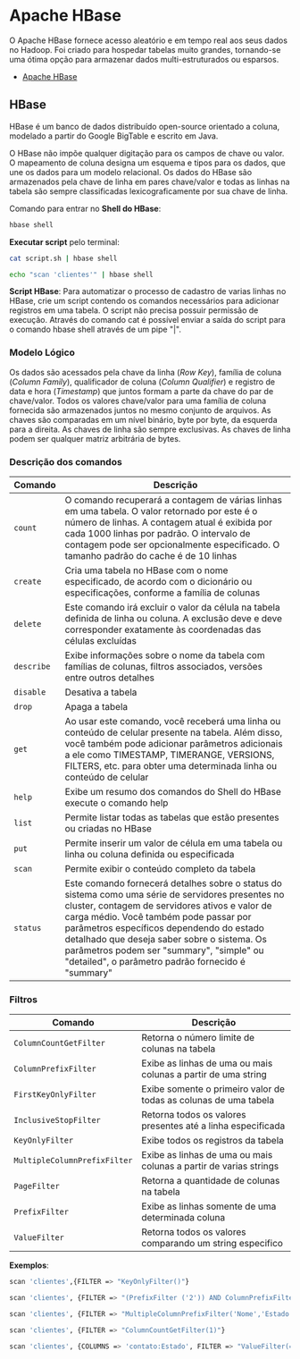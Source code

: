 # Apache HBase
O Apache HBase fornece acesso aleatório e em tempo real aos seus dados no Hadoop. Foi criado para hospedar tabelas muito grandes, tornando-se uma ótima opção para armazenar dados multi-estruturados ou esparsos.

- [Apache HBase](https://hbase.apache.org/book.html)

## HBase
HBase é um banco de dados distribuído open-source orientado a coluna, modelado a partir do Google BigTable e escrito em Java.

O HBase não impõe qualquer digitação para os campos de chave ou valor. O mapeamento de coluna designa um esquema e tipos para os dados, que une os dados para um modelo relacional. Os dados do HBase são armazenados pela chave de linha em pares
chave/valor e todas as linhas na tabela são sempre classificadas lexicograficamente por sua chave de linha.

Comando para entrar no **Shell do HBase**:
```sh
hbase shell
```

**Executar script** pelo terminal:
```sh
cat script.sh | hbase shell

echo "scan 'clientes'" | hbase shell
```

**Script HBase**: Para automatizar o processo de cadastro de varias linhas no HBase, crie um script contendo os comandos necessários para adicionar registros em uma tabela. O script não precisa possuir permissão de execução. Através do comando cat é possível enviar a saída do script para o comando hbase shell através de um pipe "|".

### Modelo Lógico
Os dados são acessados pela chave da linha (*Row Key*), família de coluna (*Column Family*), qualificador de coluna (*Column Qualifier*) e registro de data e hora (*Timestamp*) que juntos formam a parte da chave do par de chave/valor. Todos os valores chave/valor para uma família de coluna fornecida são armazenados juntos no mesmo conjunto de arquivos. As chaves são comparadas em um nível binário, byte por byte, da esquerda para a direita. As chaves de linha são sempre exclusivas. As chaves de linha podem ser qualquer matriz arbitrária de bytes.

### Descrição dos comandos

| Comando      | Descrição     |
| ------------ | ------------- |
| `count` | O comando recuperará a contagem de várias linhas em uma tabela. O valor retornado por este é o número de linhas. A contagem atual é exibida por cada 1000 linhas por padrão. O intervalo de contagem pode ser opcionalmente especificado. O tamanho padrão do cache é de 10 linhas |
| `create` | Cria uma tabela no HBase com o nome especificado, de acordo com o dicionário ou especificações, conforme a família de colunas |
| `delete` | Este comando irá excluir o valor da célula na tabela definida de linha ou coluna. A exclusão deve e deve corresponder exatamente às coordenadas das células excluídas |
| `describe` | Exibe informações sobre o nome da tabela com famílias de colunas, filtros associados, versões entre outros detalhes |
| `disable` | Desativa a tabela |
| `drop` | Apaga a tabela |
| `get` | Ao usar este comando, você receberá uma linha ou conteúdo de celular presente na tabela. Além disso, você também pode adicionar parâmetros adicionais a ele como TIMESTAMP, TIMERANGE, VERSIONS, FILTERS, etc. para obter uma determinada linha ou conteúdo de celular |
| `help` | Exibe um resumo dos comandos do Shell do HBase execute o comando help |
| `list` | Permite listar todas as tabelas que estão presentes ou criadas no HBase |
| `put` | Permite inserir um valor de célula em uma tabela ou linha ou coluna definida ou especificada |
| `scan` | Permite exibir o conteúdo completo da tabela |
| `status` | Este comando fornecerá detalhes sobre o status do sistema como uma série de servidores presentes no cluster, contagem de servidores ativos e valor de carga médio. Você também pode passar por parâmetros específicos dependendo do estado detalhado que deseja saber sobre o sistema. Os parâmetros podem ser "summary", "simple" ou "detailed", o parâmetro padrão fornecido é "summary" |

### Filtros

| Comando      | Descrição     |
| ------------ | ------------- |
| `ColumnCountGetFilter` | Retorna o número limite de colunas na tabela |
| `ColumnPrefixFilter` | Exibe as linhas de uma ou mais colunas a partir de uma string |
| `FirstKeyOnlyFilter` | Exibe somente o primeiro valor de todas as colunas de uma tabela |
| `InclusiveStopFilter` | Retorna todos os valores presentes até a linha especificada |
| `KeyOnlyFilter` | Exibe todos os registros da tabela |
| `MultipleColumnPrefixFilter` | Exibe as linhas de uma ou mais colunas a partir de varias strings |
| `PageFilter` | Retorna a quantidade de colunas na tabela |
| `PrefixFilter` | Exibe as linhas somente de uma determinada coluna |
| `ValueFilter` | Retorna todos os valores comparando um string especifico |

**Exemplos**:
```sh
scan 'clientes',{FILTER => "KeyOnlyFilter()"}

scan 'clientes', {FILTER => "(PrefixFilter ('2')) AND ColumnPrefixFilter('Estado')"}

scan 'clientes', {FILTER => "MultipleColumnPrefixFilter('Nome','Estado')"}

scan 'clientes', {FILTER => "ColumnCountGetFilter(1)"}

scan 'clientes', {COLUMNS => 'contato:Estado', FILTER => "ValueFilter(=,'binaryprefix:SP')"}
```